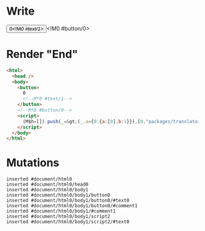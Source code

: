 # Write
  <button>0<!M*0 #text/1></button><!M*0 #button/0><script>(M$h=[]).push(_=>(_.a={0:{a:[0],b:1}}),[0,"packages/translator-tags/src/__tests__/fixtures/basic-handler-multi-ref-nested/template.marko_0_a_b",])</script>


# Render "End"
```html
<html>
  <head />
  <body>
    <button>
      0
      <!--M*0 #text/1-->
    </button>
    <!--M*0 #button/0-->
    <script>
      (M$h=[]).push(_=&gt;(_.a={0:{a:[0],b:1}}),[0,"packages/translator-tags/src/__tests__/fixtures/basic-handler-multi-ref-nested/template.marko_0_a_b",])
    </script>
  </body>
</html>
```

# Mutations
```
inserted #document/html0
inserted #document/html0/head0
inserted #document/html0/body1
inserted #document/html0/body1/button0
inserted #document/html0/body1/button0/#text0
inserted #document/html0/body1/button0/#comment1
inserted #document/html0/body1/#comment1
inserted #document/html0/body1/script2
inserted #document/html0/body1/script2/#text0
```